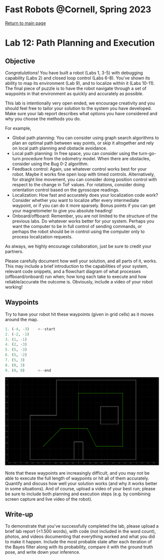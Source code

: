 # Fast Robots @Cornell, Spring 2023

[Return to main page](index.md)

# Lab 12: Path Planning and Execution

## Objective
_Congratulations!_ You have built a robot (Labs 1, 3-5) with debugging capability (Labs 2) and closed loop control (Labs 6-8). You've shown its ability to map its environment (Lab 9), and to localize within it (Labs 10-11). The final piece of puzzle is to have the robot navigate through a set of waypoints in that environment as quickly and accurately as possible. 

This lab is intentionally very open ended, we encourage creativity and you should feel free to tailor your solution to the system you have developed. Make sure your lab report describes what options you have considered and why you choose the methods you do.

For example, 
* Global path planning: You can consider using graph search algorithms to plan an optimal path between way points, or skip it altogether and rely on local path planning and obstacle avoidance. 
* Local path planning: In free space, you can consider using the turn-go-turn procedure from the odometry model. When there are obstacles, consider using the Bug 0-2 algorithm.  
* Feedback control: Again, use whatever control works best for your robot. Maybe it works fine open loop with timed controls. Alternatively, for straight line movement, you can consider doing position control with respect to the change in ToF values. For rotations, consider doing orientation control based on the gyroscope readings. 
* Localization: How fast and accurately does your localization code work? Consider whether you want to localize after every intermediate waypoint, or if you can do it more sparsely. Bonus points if you can get your magnetometer to give you absolute heading!
* Onboard/offboard: Remember, you are not limited to the structure of the previous labs. Do whatever works better for your system. Perhaps you want the computer to be in full control of sending commands, or perhaps the robot should be in control using the computer only to process localization requests. 

As always, we highly encourage collaboration, just be sure to credit your partners.
 
Please carefully document how well your solution, and all parts of it, works. This may include a brief introduction to the capabilities of your system, relevant code snippets, and a flowchart diagram of what processes (offboard/onboard) run when; how long each take to execute and how reliable/accurate the outcome is. Obviously, include a video of your robot working!

## Waypoints

Try to have your robot hit these waypoints (given in grid cells) as it moves around the map. 
```python
1. (-4, -3)    <--start
2. (-2, -1)
3. (1, -1)
4. (2, -3)
5. (5, -3)
6. (5, -2)
7. (5, 3)
8. (0, 3)
9. (0, 0)      <--end
```

<p align="center"><img src="./Figs/Trajectory.png" width="600"></p>

Note that these waypoints are increasingly difficult, and you may not be able to execute the full length of waypoints or hit all of them accurately. Quantify and discuss how well your solution works (and why it works better in some situations). And of course, upload a video of your best run; please be sure to include both planning and execution steps (e.g. by combining screen capture and live video of the robot).


## Write-up
To demonstrate that you've successfully completed the lab, please upload a brief lab report (<1.500 words), with code (not included in the word count), photos, and videos documenting that everything worked and what you did to make it happen. Include the most probable state after each iteration of the Bayes filter along with its probability, compare it with the ground truth pose, and write down your inference.
